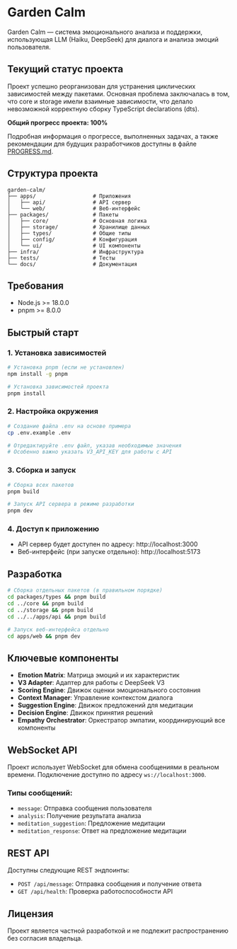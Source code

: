 # Garden Calm

Garden Calm — система эмоционального анализа и поддержки, использующая LLM (Haiku, DeepSeek) для диалога и анализа эмоций пользователя.

## Текущий статус проекта

Проект успешно реорганизован для устранения циклических зависимостей между пакетами. Основная проблема заключалась в том, что core и storage имели взаимные зависимости, что делало невозможной корректную сборку TypeScript declarations (dts).

**Общий прогресс проекта: 100%**

Подробная информация о прогрессе, выполненных задачах, а также рекомендации для будущих разработчиков доступны в файле [PROGRESS.md](./PROGRESS.md).

## Структура проекта

```
garden-calm/
├── apps/                  # Приложения
│   ├── api/               # API сервер
│   └── web/               # Веб-интерфейс
├── packages/              # Пакеты
│   ├── core/              # Основная логика
│   ├── storage/           # Хранилище данных
│   ├── types/             # Общие типы
│   ├── config/            # Конфигурация
│   └── ui/                # UI компоненты
├── infra/                 # Инфраструктура
├── tests/                 # Тесты
└── docs/                  # Документация
```

## Требования

- Node.js >= 18.0.0
- pnpm >= 8.0.0

## Быстрый старт

### 1. Установка зависимостей

```bash
# Установка pnpm (если не установлен)
npm install -g pnpm

# Установка зависимостей проекта
pnpm install
```

### 2. Настройка окружения

```bash
# Создание файла .env на основе примера
cp .env.example .env

# Отредактируйте .env файл, указав необходимые значения
# Особенно важно указать V3_API_KEY для работы с API
```

### 3. Сборка и запуск

```bash
# Сборка всех пакетов
pnpm build

# Запуск API сервера в режиме разработки
pnpm dev
```

### 4. Доступ к приложению

- API сервер будет доступен по адресу: http://localhost:3000
- Веб-интерфейс (при запуске отдельно): http://localhost:5173

## Разработка

```bash
# Сборка отдельных пакетов (в правильном порядке)
cd packages/types && pnpm build
cd ../core && pnpm build
cd ../storage && pnpm build
cd ../../apps/api && pnpm build

# Запуск веб-интерфейса отдельно
cd apps/web && pnpm dev
```

## Ключевые компоненты

- **Emotion Matrix**: Матрица эмоций и их характеристик
- **V3 Adapter**: Адаптер для работы с DeepSeek V3
- **Scoring Engine**: Движок оценки эмоционального состояния
- **Context Manager**: Управление контекстом диалога
- **Suggestion Engine**: Движок предложений для медитации
- **Decision Engine**: Движок принятия решений
- **Empathy Orchestrator**: Оркестратор эмпатии, координирующий все компоненты

## WebSocket API

Проект использует WebSocket для обмена сообщениями в реальном времени. Подключение доступно по адресу `ws://localhost:3000`.

### Типы сообщений:
- `message`: Отправка сообщения пользователя
- `analysis`: Получение результата анализа
- `meditation_suggestion`: Предложение медитации
- `meditation_response`: Ответ на предложение медитации

## REST API

Доступны следующие REST эндпоинты:
- `POST /api/message`: Отправка сообщения и получение ответа
- `GET /api/health`: Проверка работоспособности API

## Лицензия

Проект является частной разработкой и не подлежит распространению без согласия владельца.
